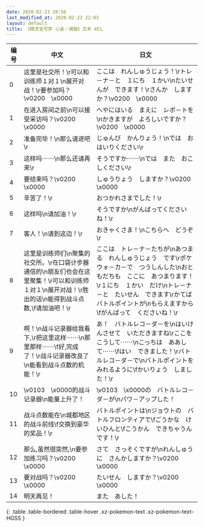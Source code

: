 ```yaml
---
date: 2020-02-23 20:56
last_modified_at: 2020-02-23 22:03
layout: default
title: 《精灵宝可梦 心金／魂银》文本 451
---
```

| 编号 | 中文 | 日文 |
| ---- | ---- | ---- |
| 0 | 这里是社交所！\r可以和训练师１对１\n展开对战！\r要参加吗？\v0200　\x0000 | ここは　れんしゅうじょう！\rトレ－ナ－と　１にち　１かい\nたいせんが　できます！\rさんか　しますか？\v0200　\x0000 |
| 1 | 在进入房间之前\n可以接受采访吗？\v0200　\x0000 | へやにはいる　まえに　レポ－トを\nかきますが　よろしいですか？\v0200　\x0000 |
| 2 | 准备完毕！\n那么请进吧\r | じゅんび　かんりょう！\nでは　おはいりください\r |
| 3 | 这样吗⋯⋯\n那么还请再来\r | そうですか⋯⋯\nでは　また　おこしください\r |
| 4 | 要结束吗？\v0200　\x0000 | しゅうりょう　しますか？\v0200　\x0000 |
| 5 | 辛苦了！\r | おつかれさまでした！\r |
| 6 | 这样吗\n请加油！\r | そうですか\nがんばってくださいね！\r |
| 7 | 客人！\n请到这边！\r | おきゃくさま！\nこちらへ　どうぞ\r |
| 8 | 这里是训练师们\n聚集的社交所。\r在口袋计步器通信的\n朋友们也会在这里聚集！\r可以和训练师１对１\n展开对战！\r胜出的话\n能得到战斗点数,\f请加油吧！\r | ここは　トレ－ナ－たちが\nあつまる　れんしゅうじょう　です\rポケウォ－カ－で　つうしんした\nおともだちも　ここに　あつまります！\r１にち　１かい　だけ\nトレ－ナ－と　たいせん　できます\rかてば　バトルポイントが\nもらえますから\fがんばって　くださいね！\r |
| 9 | 啊！\n战斗记录器给我看下,\r把这里这样⋯⋯\n那里那样⋯⋯\f好,完成了！\r战斗记录器改良了\n能看到战斗点数的机能！\r | あ！　バトルレコ－ダ－を\nはいけんさせて　いただきますね\rここを　こうして⋯⋯\nこっちは　ああして⋯⋯\fはい　できました！\rバトルレコ－ダ－で\nバトルポイントを　みれるように\fかいりょう　しました！\r |
| 10 | \v0103　\x0000的战斗记录器\n能量上升了！ | \v0103　\x0000の　バトルレコ－ダ－が\nパワ－アップした！ |
| 11 | 战斗点数能在\n城都地区的战斗前线\f交换到豪华的奖品！\r | バトルポイントは\nジョウトの　バトルフロンティアで\fごうかな　けいひんと\fこうかん　できちゃうんです！\r |
| 12 | 那么,虽然很突然,\n要参加练习吗？\v0200　\x0000 | さて　さっそくですが\nれんしゅうに　さんかしますか？\v0200　\x0000 |
| 13 | 要对战吗？\v0200　\x0000 | たいせん　しますか？\v0200　\x0000 |
| 14 | 明天再见！ | また　あした！ |
{: .table .table-bordered .table-hover .xz-pokemon-text .xz-pokemon-text-HGSS }